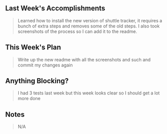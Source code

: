 ## Last Week's Accomplishments

> Learned how to install the new version of shuttle tracker, it requires a bunch of extra steps and removes some of the old steps. I also took screenshots of the process so I can add it to the readme.
## This Week's Plan

> Write up the new readme with all the screenshots and such and commit my changes again

## Anything Blocking?

> I had 3 tests last week but this week looks clear so I should get a lot more done

## Notes

> N/A